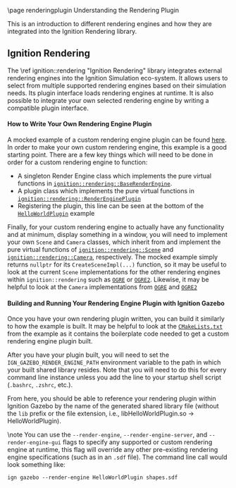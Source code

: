 \page renderingplugin Understanding the Rendering Plugin

This is an introduction to different rendering engines and how they are integrated into the Ignition Rendering library.

## Ignition Rendering

The \ref ignition::rendering "Ignition Rendering" library integrates external rendering engines into the Ignition Simulation eco-system.
It allows users to select from multiple supported rendering engines based on their simulation needs.
Its plugin interface loads rendering engines at runtime.
It is also possible to integrate your own selected rendering engine by writing a compatible plugin interface.

#### How to Write Your Own Rendering Engine Plugin

A mocked example of a custom rendering engine plugin can be found [here](https://github.com/ignitionrobotics/ign-rendering/tree/ign-rendering3/examples/hello_world_plugin).  In order
to make your own custom rendering engine, this example is a good starting point.  There are a few key things which will need to be done in order for a custom rendering engine to function:

 * A singleton Render Engine class which implements the pure virtual functions in [`ignition::rendering::BaseRenderEngine`](https://github.com/ignitionrobotics/ign-rendering/blob/main/include/ignition/rendering/base/BaseRenderEngine.hh).
 * A plugin class which implements the pure virtual functions in [`ignition::rendering::RenderEnginePlugin`](https://github.com/ignitionrobotics/ign-rendering/blob/main/include/ignition/rendering/RenderEnginePlugin.hh)
 * Registering the plugin, this line can be seen at the bottom of the [`HelloWorldPlugin`](https://github.com/ignitionrobotics/ign-rendering/tree/ign-rendering3/examples/hello_world_plugin/HelloWorldPlugin.cc) example

Finally, for your custom rendering engine to actually have any functionality and at minimum, display something in a window, you will need to implement your own `Scene` and `Camera` classes, which inherit from and implement the pure virtual functions of [`ignition::rendering::Scene`](https://github.com/ignitionrobotics/ign-rendering/blob/ign-rendering3/include/ignition/rendering/Scene.hh) and  [`ignition::rendering::Camera`](https://github.com/ignitionrobotics/ign-rendering/blob/ign-rendering3/include/ignition/rendering/Camera.hh), respectively.  The mocked example simply returns `nullptr` for its `CreateSceneImpl(...)` function, so it may be useful to look at the current `Scene` implementations for the other rendering engines within `ignition::rendering` such as [`OGRE`](https://github.com/ignitionrobotics/ign-rendering/blob/ign-rendering3/ogre/src/OgreScene.cc) or [`OGRE2`](https://github.com/ignitionrobotics/ign-rendering/blob/ign-rendering3/ogre2/src/Ogre2Scene.cc).  Likewise, it may be helpful to look at the `Camera` implementations from [`OGRE`](https://github.com/ignitionrobotics/ign-rendering/blob/ign-rendering3/ogre/src/OgreCamera.cc) and [`OGRE2`](https://github.com/ignitionrobotics/ign-rendering/blob/ign-rendering3/ogre2/src/Ogre2Camera.cc)

#### Building and Running Your Rendering Engine Plugin with Ignition Gazebo

Once you have your own rendering plugin written, you can build it similarly to how the example is built.  It may be helpful to look at the [`CMakeLists.txt`](https://github.com/ignitionrobotics/ign-rendering/tree/ign-rendering3/examples/hello_world_plugin) from the example as it contains the boilerplate code needed to get a custom rendering engine plugin built.

After you have your plugin built, you will need to set the `IGN_GAZEBO_RENDER_ENGINE_PATH` environment variable to the path in which your built shared library resides.  Note that you will need to do this for every command line instance unless you add the line to your startup shell script (`.bashrc`, `.zshrc`, etc.).

From here, you should be able to reference your rendering plugin within Ignition Gazebo by the name of the generated shared library file (without the `lib` prefix or the file extension, i.e., libHelloWorldPlugin.so -> HelloWorldPlugin).

\note You can use the `--render-engine`, `--render-engine-server`, and `--render-engine-gui` flags to specify any supported or custom rendering engine at runtime, this flag will override any other pre-existing rendering engine specifications (such as in an `.sdf` file).  The command line call would look something like:

~~~
ign gazebo --render-engine HelloWorldPlugin shapes.sdf
~~~
